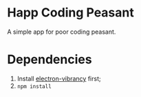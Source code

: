# Happ Coding Peasant

A simple app for poor coding peasant.

# Dependencies

1. Install [electron-vibrancy](https://github.com/arkenthera/electron-vibrancy) first;
2. `npm install`
